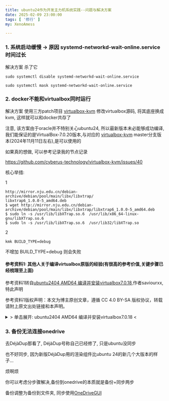 ```yaml
---
title: ubuntu24作为开发主力机系统实践--问题与解决方案
date: 2025-02-09 23:00:00
tags: [ '修行' ]
my: XenoAmess

---
```


### 1. 系统启动缓慢 -> 原因 systemd-networkd-wait-online.service 时间过长

解决方案 杀了它

```shell
sudo systemctl disable systemd-networkd-wait-online.service

sudo systemctl mask systemd-networkd-wait-online.service

```

### 2. docker不能和virtualbox同时运行

解决方案 使用三方patch项目 [virtualbox-kvm](https://github.com/cyberus-technology/virtualbox-kvm) 修改virtualbox源码, 将其底座换成kvm, 这样就可以和docker共存了

注意, 该方案由于oracle并不特别关心ubuntu24, 所以最新版本未必能够成功编译, 我们能保证的是VirtualBox-7.0.20版本,与对应的 [virtualbox-kvm](https://github.com/cyberus-technology/virtualbox-kvm) master分支版本(2024年11月11日左右),是可以使用的

如果真的想做, 可以参考记录我的节点记录

https://github.com/cyberus-technology/virtualbox-kvm/issues/40

核心举措:

1

```
http://mirror.nju.edu.cn/debian-archive/debian/pool/main/libx/libxtrap/
libxtrap6_1.0.0-5_amd64.deb
$ wget http://mirror.nju.edu.cn/debian-archive/debian/pool/main/libx/libxtrap/libxtrap6_1.0.0-5_amd64.deb
$ sudo ln -s /usr/lib/libXTrap.so.6  /usr/lib/x86_64-linux-gnu/libXTrap.so.6
$ sudo ln -s /usr/lib/libXTrap.so.6  /usr/lib32/libXTrap.so
```

2

```
kmk BUILD_TYPE=debug
```

不增加 BUILD_TYPE=debug 则会失败

#### 参考资料1: 其他人关于编译virtualbox原版的经验(有很高的参考价值,关键步骤已经梳理至上面)

参考资料1转自[ubuntu2404 AMD64 编译并安装virtualbox7.0.18](https://blog.csdn.net/saviourxx/article/details/139150172),作者saviourxx,特此声明

参考资料1版权声明：本文为博主原创文章，遵循 CC 4.0 BY-SA 版权协议，转载请附上原文出处链接和本声明。

<details>
<summary>&gt; 单击展开: ubuntu2404 AMD64 编译并安装virtualbox7.0.18 &lt;</summary>
<p>

#### 0、官方参考文档：

https://www.virtualbox.org/wiki/Linux%20build%20instructions

#### 1、下载源码：

```shell
$ wget https://download.virtualbox.org/virtualbox/7.0.18/VirtualBox-7.0.18.tar.bz2
```

#### 2、安装库：

```shell
$ sudo apt install acpica-tools chrpath doxygen g++-multilib libasound2-dev libcap-dev libcurl4-openssl-dev libdevmapper-dev libidl-dev     libopus-dev libpam0g-dev libpulse-dev libqt5opengl5-dev libqt5x11extras5-dev qttools5-dev

$ sudo apt install libsdl1.2-dev libsdl-ttf2.0-dev libssl-dev libvpx-dev libxcursor-dev libxinerama-dev libxml2-dev libxml2-utils libxmu-dev libxrandr-dev make nasm python3-dev python-dev-is-python3 qttools5-dev-tools

$ sudo apt install texlive texlive-fonts-extra texlive-latex-extra unzip xsltproc default-jdk libstdc++5 libxslt1-dev linux-kernel-headers makeself mesa-common-dev subversion yasm zlib1g-dev lib32z1 libc6-dev-i386 lib32gcc-s1 lib32stdc++6 pylint python3-psycopg2 python3-willow

# sudo apt install python-psycopg2 python-pil

$ sudo apt install libpng-dev
$ sudo apt install glslang-tools
$ sudo apt install docbook-xsl
```

#### 3、创建软连接

先找到系统自带的64位库文件目录，我的在/usr/lib/x86_64-linux-gnu

```shell
$ sudo find /usr -iname "libX11.so.6"

$ sudo ln -s /usr/lib/x86_64-linux-gnu/libX11.so.6    /usr/lib32/libX11.so
# sudo ln -s /usr/lib/x86_64-linux-gnu/libXTrap.so.6  /usr/lib32/libXTrap.so
$ sudo ln -s /usr/lib/x86_64-linux-gnu/libXt.so.6     /usr/lib32/libXt.so
$ sudo ln -s /usr/lib/x86_64-linux-gnu/libXtst.so.6   /usr/lib32/libXtst.so
$ sudo ln -s /usr/lib/x86_64-linux-gnu/libXmu.so.6    /usr/lib32/libXmu.so
$ sudo ln -s /usr/lib/x86_64-linux-gnu/libXext.so.6   /usr/lib32/libXext.so
```

libXTrap.so.6
ubuntu2404里没有找到这个libXTrap.so.6文件，要去下载并安装

http://mirror.nju.edu.cn/debian-archive/debian/pool/main/libx/libxtrap/
libxtrap6_1.0.0-5_amd64.deb

```shell
$ wget http://mirror.nju.edu.cn/debian-archive/debian/pool/main/libx/libxtrap/libxtrap6_1.0.0-5_amd64.deb
$ sudo ln -s /usr/lib/libXTrap.so.6  /usr/lib/x86_64-linux-gnu/libXTrap.so.6
$ sudo ln -s /usr/lib/libXTrap.so.6  /usr/lib32/libXTrap.so
```

#### 4、配置和编译：

```shell
$ ./configure --disable-hardening
$ source ./env.sh
# kmk all会报错没去深究，直接放弃release版本，编译debug版本如下
$ kmk BUILD_TYPE=debug
```

#### 5、运行virtualbox：

```shell
$ ./out/linux.amd64/debug/bin/VirtualBox
```

</p>
</details>

### 3. 备份无法连接onedrive

去DéjàDup那看了, DéjàDup号称自己已经修了, 只是ubuntu没同步

也不好同步, 因为新版DéjàDup用的渲染组件比ubuntu 24的新几个大版本的样子...

烦啊烦

你可以考虑分步骤解决,备份到onedrive的本质就是备份+同步两步

备份调整为备份到文件夹, 同步使用[OneDriveGUI](https://github.com/bpozdena/OneDriveGUI)

